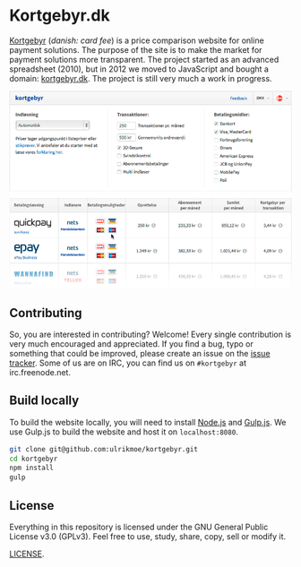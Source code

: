 # Kortgebyr.dk

[Kortgebyr](https://kortgebyr.dk) (*danish: card fee*) is a price comparison website for online payment solutions. The purpose of the site is to make the market for payment solutions more transparent. The project started as an advanced spreadsheet (2010), but in 2012 we moved to JavaScript and bought a domain: [kortgebyr.dk](https://kortgebyr.dk). The project is still very much a work in progress.

![Screenshot of Kortgebyr](/screenshot.png?raw=true "kortgebyr screenshot")

## Contributing

So, you are interested in contributing? Welcome! Every single contribution is very much encouraged and appreciated. If you find a bug, typo or something that could be improved, please create an issue on the [issue tracker](https://github.com/ulrikmoe/kortgebyr/issues). Some of us are on IRC, you can find us on `#kortgebyr` at irc.freenode.net.

## Build locally

To build the website locally, you will need to install [Node.js](https://nodejs.org/en/) and [Gulp.js](http://gulpjs.com). We use Gulp.js to build the website and host it on `localhost:8080`.

```bash
git clone git@github.com:ulrikmoe/kortgebyr.git
cd kortgebyr
npm install
gulp
```

## License

Everything in this repository is licensed under the GNU General Public License v3.0 (GPLv3). Feel free to use, study, share, copy, sell or modify it.

[LICENSE](LICENSE).
